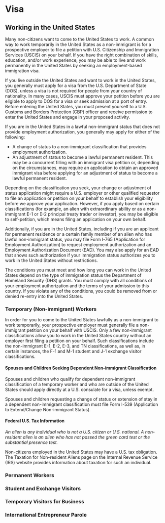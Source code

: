 # Visa

## Working in the United States

Many non-citizens want to come to the United States to work. A common way to work temporarily in the United States as a non-immigrant is for a prospective employer to file a petition with U.S. Citizenship and Immigration Services (USCIS) on your behalf. If you have the right combination of skills, education, and/or work experience, you may be able to live and work permanently in the United States by seeking an employment-based immigration visa.

If you live outside the United States and want to work in the United States, you generally must apply for a visa from the U.S. Department of State (DOS), unless a visa is not required for people from your country of nationality. In many cases, USCIS must approve your petition before you are eligible to apply to DOS for a visa or seek admission at a port of entry. Before entering the United States, you must present yourself to a U.S. Customs and Borders Protection (CBP) officer and receive permission to enter the United States and engage in your proposed activity.

If you are in the United States in a lawful non-immigrant status that does not provide employment authorization, you generally may apply for either of the following:

- A change of status to a non-immigrant classification that provides employment authorization.
- An adjustment of status to become a lawful permanent resident. This may be a concurrent filling with an immigrant visa petition or, depending on the circumstances, may require an application to obtain an approved immigrant visa before applying for an adjustment of status to become a lawful permanent resident.

Depending on the classification you seek, your change or adjustment of status application might require a U.S. employer or other qualified requestor to file an application or petition on your behalf to establish your eligibility before we approve your application. However, if you apply based on certain classifications (for example, an alien with extraordinary ability or as a non-immigrant E-1 or E-2 principal treaty trader or investor), you may be eligible to self-petition, which means filing an application on your own behalf.

Additionally, if you are in the United States, including if you are an applicant for permanent residence or a certain family member of an alien who has lawful non-immigrant status, you may file Form I-765 (Application for Employment Authorization) to request employment authorization and an Employment Authorization Document (EAD). You may also apply for an EAD that shows such authorization if your immigration status authorizes you to work in the United States without restrictions.

The conditions you must meet and how long you can work in the United States depend on the type of immigration status the Department of Homeland Security (DHS) grants. You must comply with all conditions of your employment authorization and the terms of your admission to this country. If you violate any of the conditions, you could be removed from or denied re-entry into the United States.

### Temporary (Non-immigrant) Workers

In order for you to come to the United States lawfully as a non-immigrant to work temporarily, your prospective employer must generally file a non-immigrant petition on your behalf with USCIS. Only a few non-immigrant classifications allow you to work in the United States country without an employer first filing a petition on your behalf. Such classifications include the non-immigrant E-1, E-2, E-3, and TN classifications, as well as, in certain instances, the F-1 and M-1 student and J-1 exchange visitor classifications.

#### Spouses and Children Seeking Dependent Non-immigrant Classification

Spouses and children who qualify for dependent non-immigrant classification of a temporary worker and who are outside of the United States should apply directly at a U.S. consulate for a visa, unless exempt.

Spouses and children requesting a change of status or extension of stay in a dependent non-immigrant classification must file Form I-539 (Application to Extend/Change Non-immigrant Status).

#### Federal U.S. Tax Information

*An alien is any individual who is not a U.S. citizen or U.S. national. A non-resident alien is an alien who has not passed the green card test or the substantial presence test.*

Non-citizens employed in the United States may have a U.S. tax obligation. The Taxation for Non-resident Aliens page on the Internal Revenue Service (IRS) website provides information about taxation for such an individual.


### Permanent Workers

### Student and Exchange Visitors

### Temporary Visitors for Business

### International Entrepreneur Parole